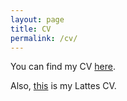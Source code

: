 ```yaml
---
layout: page
title: CV
permalink: /cv/
---
```


You can find my CV [here](pdf).

Also, [this](http://buscatextual.cnpq.br/buscatextual/visualizacv.do?id=K4472660Y7) is my Lattes CV.